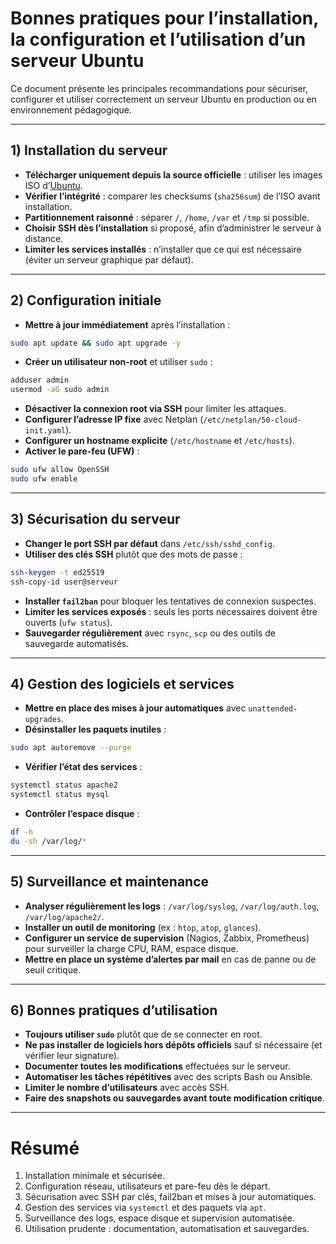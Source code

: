 # Bonnes pratiques pour l’installation, la configuration et l’utilisation d’un serveur Ubuntu

Ce document présente les principales recommandations pour sécuriser, configurer et utiliser correctement un serveur Ubuntu en production ou en environnement pédagogique.

---

## 1) Installation du serveur

- **Télécharger uniquement depuis la source officielle** : utiliser les images ISO d’[Ubuntu](https://ubuntu.com/download/server).  
- **Vérifier l’intégrité** : comparer les checksums (`sha256sum`) de l’ISO avant installation.  
- **Partitionnement raisonné** : séparer `/`, `/home`, `/var` et `/tmp` si possible.  
- **Choisir SSH dès l’installation** si proposé, afin d’administrer le serveur à distance.  
- **Limiter les services installés** : n’installer que ce qui est nécessaire (éviter un serveur graphique par défaut).  

---

## 2) Configuration initiale

- **Mettre à jour immédiatement** après l’installation :
```bash
sudo apt update && sudo apt upgrade -y
```
- **Créer un utilisateur non-root** et utiliser `sudo` :
```bash
adduser admin
usermod -aG sudo admin
```
- **Désactiver la connexion root via SSH** pour limiter les attaques.  
- **Configurer l’adresse IP fixe** avec Netplan (`/etc/netplan/50-cloud-init.yaml`).  
- **Configurer un hostname explicite** (`/etc/hostname` et `/etc/hosts`).  
- **Activer le pare-feu (UFW)** :
```bash
sudo ufw allow OpenSSH
sudo ufw enable
```

---

## 3) Sécurisation du serveur

- **Changer le port SSH par défaut** dans `/etc/ssh/sshd_config`.  
- **Utiliser des clés SSH** plutôt que des mots de passe :  
```bash
ssh-keygen -t ed25519
ssh-copy-id user@serveur
```
- **Installer `fail2ban`** pour bloquer les tentatives de connexion suspectes.  
- **Limiter les services exposés** : seuls les ports nécessaires doivent être ouverts (`ufw status`).  
- **Sauvegarder régulièrement** avec `rsync`, `scp` ou des outils de sauvegarde automatisés.  

---

## 4) Gestion des logiciels et services

- **Mettre en place des mises à jour automatiques** avec `unattended-upgrades`.  
- **Désinstaller les paquets inutiles** :
```bash
sudo apt autoremove --purge
```
- **Vérifier l’état des services** :
```bash
systemctl status apache2
systemctl status mysql
```
- **Contrôler l’espace disque** :
```bash
df -h
du -sh /var/log/*
```

---

## 5) Surveillance et maintenance

- **Analyser régulièrement les logs** : `/var/log/syslog`, `/var/log/auth.log`, `/var/log/apache2/`.  
- **Installer un outil de monitoring** (ex : `htop`, `atop`, `glances`).  
- **Configurer un service de supervision** (Nagios, Zabbix, Prometheus) pour surveiller la charge CPU, RAM, espace disque.  
- **Mettre en place un système d’alertes par mail** en cas de panne ou de seuil critique.  

---

## 6) Bonnes pratiques d’utilisation

- **Toujours utiliser `sudo`** plutôt que de se connecter en root.  
- **Ne pas installer de logiciels hors dépôts officiels** sauf si nécessaire (et vérifier leur signature).  
- **Documenter toutes les modifications** effectuées sur le serveur.  
- **Automatiser les tâches répétitives** avec des scripts Bash ou Ansible.  
- **Limiter le nombre d’utilisateurs** avec accès SSH.  
- **Faire des snapshots ou sauvegardes avant toute modification critique**.  

---

# Résumé

1. Installation minimale et sécurisée.  
2. Configuration réseau, utilisateurs et pare-feu dès le départ.  
3. Sécurisation avec SSH par clés, fail2ban et mises à jour automatiques.  
4. Gestion des services via `systemctl` et des paquets via `apt`.  
5. Surveillance des logs, espace disque et supervision automatisée.  
6. Utilisation prudente : documentation, automatisation et sauvegardes.  
